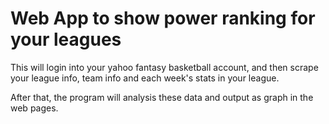 # Web App to show power ranking for your leagues

This will login into your yahoo fantasy basketball account, and then scrape your league info, team info and each week's stats in your league.

After that, the program will analysis these data and output as graph in the web pages.

